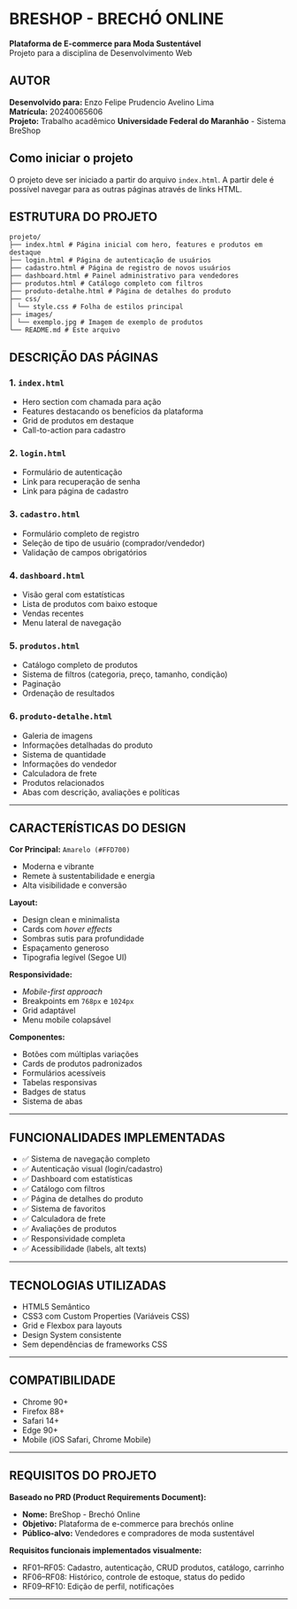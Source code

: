 # BRESHOP - BRECHÓ ONLINE  
**Plataforma de E-commerce para Moda Sustentável** \
Projeto para a disciplina de Desenvolvimento Web
## AUTOR

**Desenvolvido para:** Enzo Felipe Prudencio Avelino Lima  
**Matrícula:** 20240065606  
**Projeto:** Trabalho acadêmico **Universidade Federal do Maranhão** - Sistema BreShop

## Como iniciar o projeto
O projeto deve ser iniciado a partir do arquivo `index.html`.  A partir dele é possível navegar para as outras páginas através de links HTML.  

## ESTRUTURA DO PROJETO
```
projeto/
├── index.html # Página inicial com hero, features e produtos em destaque
├── login.html # Página de autenticação de usuários
├── cadastro.html # Página de registro de novos usuários
├── dashboard.html # Painel administrativo para vendedores
├── produtos.html # Catálogo completo com filtros
├── produto-detalhe.html # Página de detalhes do produto
├── css/
│ └── style.css # Folha de estilos principal
├── images/
│ └── exemplo.jpg # Imagem de exemplo de produtos
└── README.md # Este arquivo
```

## DESCRIÇÃO DAS PÁGINAS

### 1. `index.html`
- Hero section com chamada para ação  
- Features destacando os benefícios da plataforma  
- Grid de produtos em destaque  
- Call-to-action para cadastro  

### 2. `login.html`
- Formulário de autenticação  
- Link para recuperação de senha  
- Link para página de cadastro  

### 3. `cadastro.html`
- Formulário completo de registro  
- Seleção de tipo de usuário (comprador/vendedor)  
- Validação de campos obrigatórios  

### 4. `dashboard.html`
- Visão geral com estatísticas  
- Lista de produtos com baixo estoque  
- Vendas recentes  
- Menu lateral de navegação  

### 5. `produtos.html`
- Catálogo completo de produtos  
- Sistema de filtros (categoria, preço, tamanho, condição)  
- Paginação  
- Ordenação de resultados  

### 6. `produto-detalhe.html`
- Galeria de imagens  
- Informações detalhadas do produto  
- Sistema de quantidade  
- Informações do vendedor  
- Calculadora de frete  
- Produtos relacionados  
- Abas com descrição, avaliações e políticas  

---

## CARACTERÍSTICAS DO DESIGN

**Cor Principal:** `Amarelo (#FFD700)`
- Moderna e vibrante  
- Remete à sustentabilidade e energia  
- Alta visibilidade e conversão  

**Layout:**
- Design clean e minimalista  
- Cards com *hover effects*  
- Sombras sutis para profundidade  
- Espaçamento generoso  
- Tipografia legível (Segoe UI)  

**Responsividade:**
- *Mobile-first approach*  
- Breakpoints em `768px` e `1024px`  
- Grid adaptável  
- Menu mobile colapsável  

**Componentes:**
- Botões com múltiplas variações  
- Cards de produtos padronizados  
- Formulários acessíveis  
- Tabelas responsivas  
- Badges de status  
- Sistema de abas  

---

## FUNCIONALIDADES IMPLEMENTADAS

- ✅ Sistema de navegação completo  
- ✅ Autenticação visual (login/cadastro)  
- ✅ Dashboard com estatísticas  
- ✅ Catálogo com filtros  
- ✅ Página de detalhes do produto  
- ✅ Sistema de favoritos  
- ✅ Calculadora de frete  
- ✅ Avaliações de produtos  
- ✅ Responsividade completa  
- ✅ Acessibilidade (labels, alt texts)  

---

## TECNOLOGIAS UTILIZADAS

- HTML5 Semântico  
- CSS3 com Custom Properties (Variáveis CSS)  
- Grid e Flexbox para layouts  
- Design System consistente  
- Sem dependências de frameworks CSS  

---

## COMPATIBILIDADE

- Chrome 90+  
- Firefox 88+  
- Safari 14+  
- Edge 90+  
- Mobile (iOS Safari, Chrome Mobile)  

---

## REQUISITOS DO PROJETO

**Baseado no PRD (Product Requirements Document):**

- **Nome:** BreShop - Brechó Online  
- **Objetivo:** Plataforma de e-commerce para brechós online  
- **Público-alvo:** Vendedores e compradores de moda sustentável  

**Requisitos funcionais implementados visualmente:**
- RF01–RF05: Cadastro, autenticação, CRUD produtos, catálogo, carrinho  
- RF06–RF08: Histórico, controle de estoque, status do pedido  
- RF09–RF10: Edição de perfil, notificações  

---

